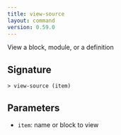 ```yaml
---
title: view-source
layout: command
version: 0.59.0
---
```


View a block, module, or a definition

## Signature

```> view-source (item)```

## Parameters

 -  `item`: name or block to view

